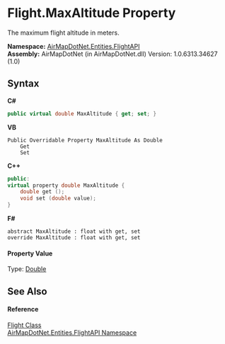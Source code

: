 # Flight.MaxAltitude Property 
 

The maximum flight altitude in meters.

**Namespace:**&nbsp;<a href="a60d18d4-c6d0-7461-9b94-22e39530ec94">AirMapDotNet.Entities.FlightAPI</a><br />**Assembly:**&nbsp;AirMapDotNet (in AirMapDotNet.dll) Version: 1.0.6313.34627 (1.0)

## Syntax

**C#**<br />
``` C#
public virtual double MaxAltitude { get; set; }
```

**VB**<br />
``` VB
Public Overridable Property MaxAltitude As Double
	Get
	Set
```

**C++**<br />
``` C++
public:
virtual property double MaxAltitude {
	double get ();
	void set (double value);
}
```

**F#**<br />
``` F#
abstract MaxAltitude : float with get, set
override MaxAltitude : float with get, set
```


#### Property Value
Type: <a href="http://msdn2.microsoft.com/en-us/library/643eft0t" target="_blank">Double</a>

## See Also


#### Reference
<a href="16017ca6-d6d5-98b0-eb53-d143094611b5">Flight Class</a><br /><a href="a60d18d4-c6d0-7461-9b94-22e39530ec94">AirMapDotNet.Entities.FlightAPI Namespace</a><br />